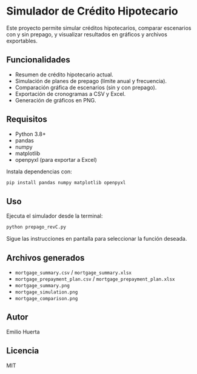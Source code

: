 # Simulador de Crédito Hipotecario

Este proyecto permite simular créditos hipotecarios, comparar escenarios con y sin prepago, y visualizar resultados en gráficos y archivos exportables.

## Funcionalidades

- Resumen de crédito hipotecario actual.
- Simulación de planes de prepago (límite anual y frecuencia).
- Comparación gráfica de escenarios (sin y con prepago).
- Exportación de cronogramas a CSV y Excel.
- Generación de gráficos en PNG.

## Requisitos

- Python 3.8+
- pandas
- numpy
- matplotlib
- openpyxl (para exportar a Excel)

Instala dependencias con:

```bash
pip install pandas numpy matplotlib openpyxl
```

## Uso

Ejecuta el simulador desde la terminal:

```bash
python prepago_revC.py
```

Sigue las instrucciones en pantalla para seleccionar la función deseada.

## Archivos generados

- `mortgage_summary.csv` / `mortgage_summary.xlsx`
- `mortgage_prepayment_plan.csv` / `mortgage_prepayment_plan.xlsx`
- `mortgage_summary.png`
- `mortgage_simulation.png`
- `mortgage_comparison.png`

## Autor

Emilio Huerta

## Licencia

MIT
